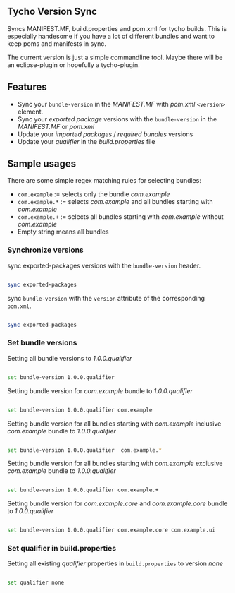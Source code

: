 ## Tycho Version Sync

Syncs MANIFEST.MF, build.properties and pom.xml for tycho builds.
This is especially handesome if you have a lot of different 
bundles and want to keep poms and manifests in sync.

The current version is just a simple commandline tool. Maybe there
will be an eclipse-plugin or hopefully a tycho-plugin.

## Features

* Sync your `bundle-version` in the _MANIFEST.MF_ with _pom.xml_ `<version>` element.
* Sync your _exported package_ versions with the `bundle-version` in the _MANIFEST.MF_ or _pom.xml_
* Update your _imported packages_ / _required bundles_ versions
* Update your _qualifier_ in the _build.properties_ file

## Sample usages

There are some simple regex matching rules for selecting bundles:

* `com.example` := selects only the bundle _com.example_
* `com.example.*` := selects _com.example_ and all bundles starting with _com.example_
* `com.example.+` := selects all bundles starting with _com.example_ without _com.example_
* Empty string means all bundles

### Synchronize versions

sync exported-packages versions with the `bundle-version` header.

```bash

sync exported-packages
```

sync `bundle-version` with the `version` attribute of the corresponding `pom.xml`.

```bash

sync exported-packages
```

### Set bundle versions

Setting all bundle versions to _1.0.0.qualifier_

```bash

set bundle-version 1.0.0.qualifier
```


Setting bundle version for _com.example_ bundle to _1.0.0.qualifier_

```bash

set bundle-version 1.0.0.qualifier com.example
```

Setting bundle version for all bundles starting with _com.example_ inclusive _com.example_ bundle to _1.0.0.qualifier_

```bash

set bundle-version 1.0.0.qualifier  com.example.*
```

Setting bundle version for all bundles starting with _com.example_ exclusive _com.example_ bundle to _1.0.0.qualifier_

```bash

set bundle-version 1.0.0.qualifier com.example.+
```

Setting bundle version for _com.example.core_ and _com.example.core_ bundle to _1.0.0.qualifier_

```bash

set bundle-version 1.0.0.qualifier com.example.core com.example.ui
```


### Set qualifier in build.properties

Setting all existing _qualifier_ properties in `build.properties` to version _none_

```bash

set qualifier none
```
